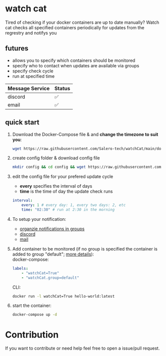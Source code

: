 # watch cat

Tired of checking if your docker containers are up to date manually? Watch cat checks all specified containers periodically for updates from the regrestry and notifys you


## futures

 - allows you to specify which containers should be monitored
 - specify who to contact when updates are available via groups
 - specify check cycle
 - run at specified time

| Message Service  | Status |
|------------------|--------|
| discord          | ✅     |
| email            | ✅     |

## quick start

 1. Download the Docker-Compose file & and **change the timezone to suit you**:
    ```bash
    wget https://raw.githubusercontent.com/Salero-tech/watchCat/main/docker-compose.yml
    ```

 2. create config folder & download config file
    ```bash
    mkdir config && cd config && wget https://raw.githubusercontent.com/Salero-tech/watchCat/main/src/config/config.yml
    ```

 3. edit the config file for your prefered update cycle
    - **every** specifies the interval of days
    - **time** is the time of day the update check runs
    ```yml
    interval:
        every: 1 # every day: 1, every two days: 2, etc
        time: "02:30" # run at 2:30 in the morning
    ```

 4. To setup your notification:
    - [organzie notifications in groups](docs/group.md)
    - [discord](docs/discord.md)
    - [mail](docs/mail.md)

 5. Add container to be monitored (if no group is specified the container is added to group "default"; [more details](docs/group.md)): <br>
    docker-compose:
    ```yml
    labels:
        - "watchCat=True"
        - "watchCat.group=default"
    ```
    CLI:
    ```bash
    docker run -l watchCat=True hello-world:latest
    ```

 6. start the container:
    ```bash
    docker-compose up -d
    ```

# Contribution 

If you want to contribute or need help feel free to open a issue/pull request.